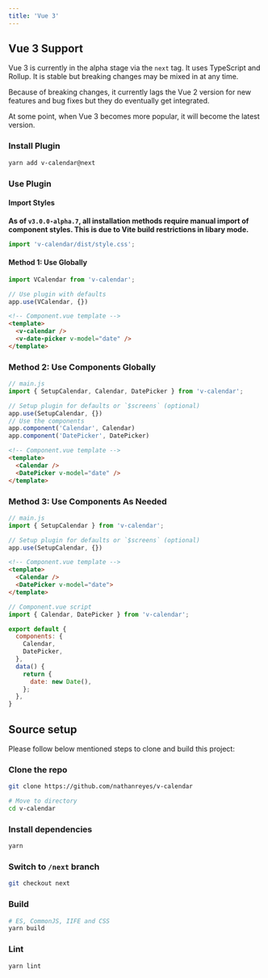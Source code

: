 ```yaml
---
title: 'Vue 3'
---
```


## Vue 3 Support

Vue 3 is currently in the alpha stage via the `next` tag. It uses TypeScript and Rollup. It is stable but breaking changes may be mixed in at any time.

Because of breaking changes, it currently lags the Vue 2 version for new features and bug fixes but they do eventually get integrated.

At some point, when Vue 3 becomes more popular, it will become the latest version.

### Install Plugin

```sh
yarn add v-calendar@next
```

### Use Plugin

#### Import Styles

**As of `v3.0.0-alpha.7`, all installation methods require manual import of component styles. This is due to Vite build restrictions in libary mode.**

```js
import 'v-calendar/dist/style.css';
```

#### Method 1: Use Globally

```js
import VCalendar from 'v-calendar';

// Use plugin with defaults
app.use(VCalendar, {})
```

```html
<!-- Component.vue template -->
<template>
  <v-calendar />
  <v-date-picker v-model="date" />
</template>
```

### Method 2: Use Components Globally

```js
// main.js
import { SetupCalendar, Calendar, DatePicker } from 'v-calendar';

// Setup plugin for defaults or `$screens` (optional)
app.use(SetupCalendar, {})
// Use the components
app.component('Calendar', Calendar)
app.component('DatePicker', DatePicker)
```

```html
<!-- Component.vue template -->
<template>
  <Calendar />
  <DatePicker v-model="date" />
</template>
```

### Method 3: Use Components As Needed

```js
// main.js
import { SetupCalendar } from 'v-calendar';

// Setup plugin for defaults or `$screens` (optional)
app.use(SetupCalendar, {})
```

```html
<!-- Component.vue template -->
<template>
  <Calendar />
  <DatePicker v-model="date">
</template>
```

```js
// Component.vue script
import { Calendar, DatePicker } from 'v-calendar';

export default {
  components: {
    Calendar,
    DatePicker,
  },
  data() {
    return {
      date: new Date(),
    };
  },
}
```

## Source setup

Please follow below mentioned steps to clone and build this project:

### Clone the repo

```sh
git clone https://github.com/nathanreyes/v-calendar

# Move to directory
cd v-calendar
```

### Install dependencies

```sh
yarn
```

### Switch to `/next` branch

```sh
git checkout next
```

### Build

```sh
# ES, CommonJS, IIFE and CSS
yarn build
```

### Lint

```sh
yarn lint
```
